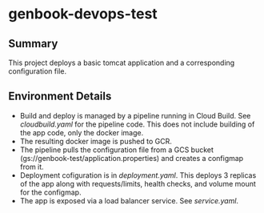 # genbook-devops-test

## Summary
This project deploys a basic tomcat application and a corresponding configuration file. <br>

## Environment Details
* Build and deploy is managed by a pipeline running in Cloud Build. See *cloudbuild.yaml* for the pipeline code. This does not include building of the app code, only the docker image.
* The resulting docker image is pushed to GCR.
* The pipeline pulls the configuration file from a GCS bucket (gs://genbook-test/application.properties) and creates a configmap from it. 
* Deployment cofiguration is in *deployment.yaml*. This deploys 3 replicas of the app along with requests/limits, health checks, and volume mount for the configmap.
* The app is exposed via a load balancer service. See *service.yaml*.
